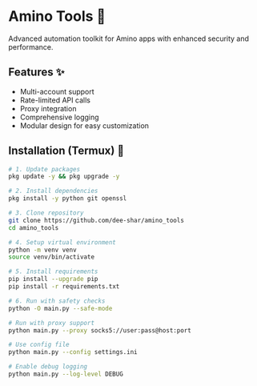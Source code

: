 # Amino Tools 🚀

Advanced automation toolkit for Amino apps with enhanced security and performance.

## Features ✨
- Multi-account support
- Rate-limited API calls
- Proxy integration
- Comprehensive logging
- Modular design for easy customization

## Installation (Termux) 📲

```bash
# 1. Update packages
pkg update -y && pkg upgrade -y

# 2. Install dependencies
pkg install -y python git openssl

# 3. Clone repository
git clone https://github.com/dee-shar/amino_tools
cd amino_tools

# 4. Setup virtual environment
python -m venv venv
source venv/bin/activate

# 5. Install requirements
pip install --upgrade pip
pip install -r requirements.txt

# 6. Run with safety checks
python -O main.py --safe-mode

# Run with proxy support
python main.py --proxy socks5://user:pass@host:port

# Use config file
python main.py --config settings.ini

# Enable debug logging
python main.py --log-level DEBUG
```
